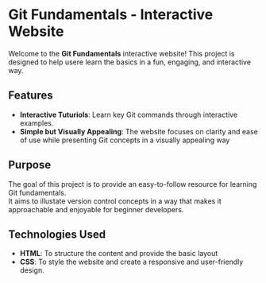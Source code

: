 Git Fundamentals - Interactive Website
======================================

Welcome to the **Git Fundamentals** interactive website! This project is designed to help usere learn the basics in a fun, engaging, and interactive way.

## Features
- **Interactive Tuturiols**: Learn key Git commands through interactive examples.
- **Simple but Visually Appealing**: The website focuses on clarity and ease of use while presenting Git concepts in a visually appealing way

## Purpose
The goal of this project is to provide an easy-to-follow resource for learning Git fundamentals.  
It aims to illustate version control concepts in a way that makes it approachable and enjoyable for beginner developers.

## Technologies Used
- **HTML**: To structure the content and provide the basic layout
- **CSS**: To style the website and create a responsive and user-friendly design.

